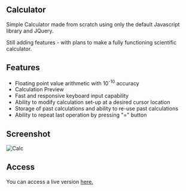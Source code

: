 ## Calculator

Simple Calculator made from scratch using only the default Javascript library and JQuery. 

Still adding features - with plans to make a fully functioning scientific calculator.

## Features

* Floating point value arithmetic with 10<sup>-10</sup> accuracy
* Calculation Preview
* Fast and responsive keyboard input capability
* Ability to modify calculation set-up at a desired cursor location
* Storage of past calculations and ability to re-use past calculations
* Ability to repeat last operation by pressing "=" button

## Screenshot

![Calc](https://github.com/Mr-Ferreira/Calculator/assets/133887611/5e149f51-b19b-4a0d-b8e2-439b6929f1f1)

## Access

You can access a live version [here.](https://mr-ferreira.github.io/Calculator/)
